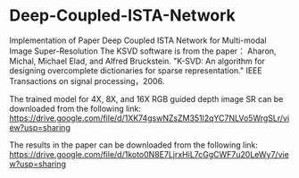 # Deep-Coupled-ISTA-Network
Implementation of Paper Deep Coupled ISTA Network for Multi-modal Image Super-Resolution
The KSVD software is from the paper： Aharon, Michal, Michael Elad, and Alfred Bruckstein. "K-SVD: An algorithm for designing overcomplete dictionaries for sparse representation." IEEE Transactions on signal processing，2006.

The trained model for 4X, 8X, and 16X RGB guided depth image SR can be downloaded from the following link: https://drive.google.com/file/d/1XK74gswNZsZM351l2qYC7NLVo5WrgSLr/view?usp=sharing

The results in the paper can be downloaded from the following link:
https://drive.google.com/file/d/1koto0N8E7LjrxHiL7cGgCWF7u20LeWy7/view?usp=sharing
